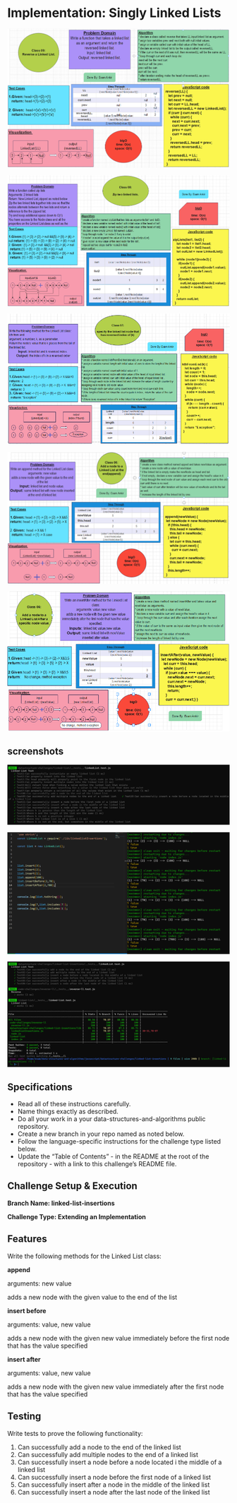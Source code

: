 # Implementation: Singly Linked Lists

![img](./assets/reverseLL.PNG)



![img](./assets/ziplinkedlist.PNG)



![img](./assets/kthFromEnd.PNG)



![img](./assets/append.PNG)



![img](./assets/insertafterLL.PNG)


## screenshots

![img](./assets/test%20LL.PNG)



![img](./assets/1.PNG)



![img](./assets/2.PNG)


## Specifications

* Read all of these instructions carefully.
* Name things exactly as described.
* Do all your work in a your data-structures-and-algorithms public repository.
* Create a new branch in your repo named as noted below.
* Follow the language-specific instructions for the challenge type listed below.
* Update the “Table of Contents” - in the README at the root of the repository - with a link to this challenge’s README file.

## Challenge Setup & Execution

**Branch Name: linked-list-insertions**

**Challenge Type: Extending an Implementation**

## Features


Write the following methods for the Linked List class:

**append**

arguments: new value

adds a new node with the given value to the end of the list

**insert before**

arguments: value, new value

adds a new node with the given new value immediately before the first node that has the value specified

**insert after**

arguments: value, new value

adds a new node with the given new value immediately after the first node that has the value specified


## Testing


Write tests to prove the following functionality:

1. Can successfully add a node to the end of the linked list
2. Can successfully add multiple nodes to the end of a linked list
3. Can successfully insert a node before a node located i the middle of a linked list
4. Can successfully insert a node before the first node of a linked list
5. Can successfully insert after a node in the middle of the linked list
6. Can successfully insert a node after the last node of the linked list

